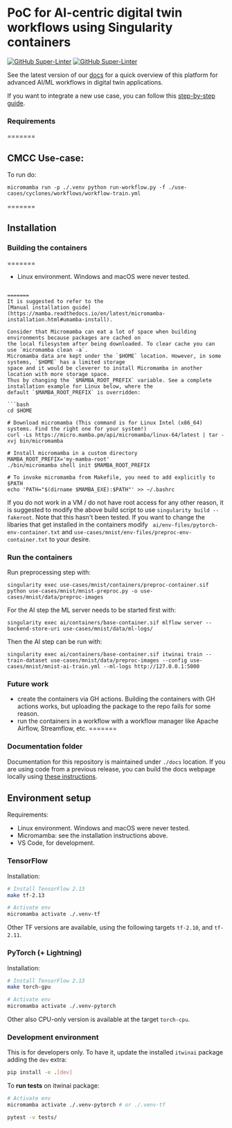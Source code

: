 # PoC for AI-centric digital twin workflows using Singularity containers

[![GitHub Super-Linter](https://github.com/interTwin-eu/T6.5-AI-and-ML/actions/workflows/lint.yml/badge.svg)](https://github.com/marketplace/actions/super-linter)
[![GitHub Super-Linter](https://github.com/interTwin-eu/T6.5-AI-and-ML/actions/workflows/check-links.yml/badge.svg)](https://github.com/marketplace/actions/markdown-link-check)

See the latest version of our [docs](https://intertwin-eu.github.io/T6.5-AI-and-ML/)
for a quick overview of this platform for advanced AI/ML workflows in digital twin applications.

If you want to integrate a new use case, you can follow this
[step-by-step guide](https://intertwin-eu.github.io/T6.5-AI-and-ML/docs/How-to-use-this-software.html).



### Requirements
=======
## CMCC Use-case:
To run do: 
```
micromamba run -p ./.venv python run-workflow.py -f ./use-cases/cyclones/workflows/workflow-train.yml
```

=======

## Installation





### Building the containers
=======
- Linux environment. Windows and macOS were never tested.









```

=======
It is suggested to refer to the
[Manual installation guide](https://mamba.readthedocs.io/en/latest/micromamba-installation.html#umamba-install).

Consider that Micromamba can eat a lot of space when building environments because packages are cached on
the local filesystem after being downloaded. To clear cache you can use `micromamba clean -a`.
Micromamba data are kept under the `$HOME` location. However, in some systems, `$HOME` has a limited storage
space and it would be cleverer to install Micromamba in another location with more storage space.
Thus by changing the `$MAMBA_ROOT_PREFIX` variable. See a complete installation example for Linux below, where the
default `$MAMBA_ROOT_PREFIX` is overridden:

```bash
cd $HOME

# Download micromamba (This command is for Linux Intel (x86_64) systems. Find the right one for your system!)
curl -Ls https://micro.mamba.pm/api/micromamba/linux-64/latest | tar -xvj bin/micromamba

# Install micromamba in a custom directory
MAMBA_ROOT_PREFIX='my-mamba-root'
./bin/micromamba shell init $MAMBA_ROOT_PREFIX

# To invoke micromamba from Makefile, you need to add explicitly to $PATH
echo 'PATH="$(dirname $MAMBA_EXE):$PATH"' >> ~/.bashrc

```








If you do not work in a VM / do not have root access for any other reason, it is suggested to modify the above build script to use ```singularity build --fakeroot```. Note that this hasn't been tested.
If you want to change the libaries that get installed in the containers modify ``` ai/env-files/pytorch-env-container.txt``` and  ```use-cases/mnist/env-files/preproc-env-container.txt``` to your desire.


### Run the containers

Run preprocessing step with:
```
singularity exec use-cases/mnist/containers/preproc-container.sif python use-cases/mnist/mnist-preproc.py -o use-cases/mnist/data/preproc-images
```

For the AI step the ML server needs to be started first with:
```
singularity exec ai/containers/base-container.sif mlflow server --backend-store-uri use-cases/mnist/data/ml-logs/
```

Then the AI step can be run with:
```
singularity exec ai/containers/base-container.sif itwinai train --train-dataset use-cases/mnist/data/preproc-images --config use-cases/mnist/mnist-ai-train.yml --ml-logs http://127.0.0.1:5000
```

### Future work
- create the containers via GH actions. Building the containers with GH actions works, but uploading the package to the repo fails for some reason.
- run the containers in a workflow with a workflow manager like Apache Airflow, Streamflow, etc.
=======
### Documentation folder

Documentation for this repository is maintained under `./docs` location.
If you are using code from a previous release, you can build the docs webpage
locally using [these instructions](docs/README#building-and-previewing-your-site-locally).

## Environment setup

Requirements:

- Linux environment. Windows and macOS were never tested.
- Micromamba: see the installation instructions above.
- VS Code, for development.

### TensorFlow

Installation:

```bash
# Install TensorFlow 2.13
make tf-2.13

# Activate env
micromamba activate ./.venv-tf
```

Other TF versions are available, using the following targets `tf-2.10`, and `tf-2.11`.

### PyTorch (+ Lightning)

Installation:

```bash
# Install TensorFlow 2.13
make torch-gpu

# Activate env
micromamba activate ./.venv-pytorch
```

Other also CPU-only version is available at the target `torch-cpu`.

### Development environment

This is for developers only. To have it, update the installed `itwinai` package
adding the `dev` extra:

```bash
pip install -e .[dev]
```

To **run tests** on itwinai package:

```bash
# Activate env
micromamba activate ./.venv-pytorch # or ./.venv-tf

pytest -v tests/
```

